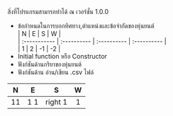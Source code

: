 สิ่งที่โปรแกรมสามารถทำได้ ณ เวอร์ชั่น 1.0.0
* ข้อกำหนดในการบอกทิศทาง,ตำแหน่งและข้อจำกัดของหุ่นยนต์  
 | N | E | S | W |  
 | :----------- | :---------- | :---------- | :---------- |  
 | 1            |           2 |          -1 |          -2 |  
* Initial function หรือ Constructor
* ฟังก์ชันด้านกริยาของหุ่นยนต์
* ฟังก์ชันด้าน อ่าน/เขียน .csv ไฟล์

| N | E | S | W |   
| :--------------: | :----------------: | :---------------: | :---------------: |
| 11           | 1 1           | right 1           | 1                 |

